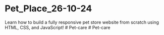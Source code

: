# Pet_Place_26-10-24
Learn how to build a fully responsive pet store website from scratch using HTML, CSS, and JavaScript!
#   P e t - c a r e  
 #   P e t - c a r e  
 